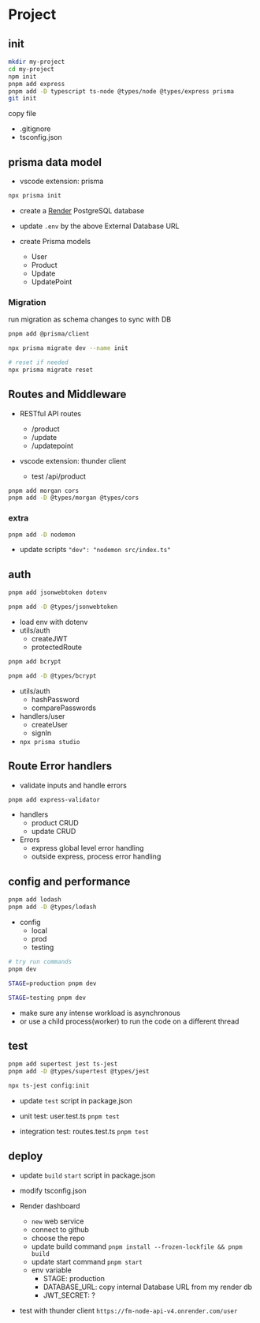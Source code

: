 # Project

## init

```zsh
mkdir my-project
cd my-project
npm init
pnpm add express
pnpm add -D typescript ts-node @types/node @types/express prisma
git init
```

copy file
- .gitignore
- tsconfig.json

## prisma data model

- vscode extension: prisma

```zsh
npx prisma init
```

- create a [Render](https://dashboard.render.com/) PostgreSQL database

- update `.env` by the above External Database URL

- create Prisma models
  - User
  - Product
  - Update
  - UpdatePoint

### Migration

run migration as schema changes to sync with DB

```bash
pnpm add @prisma/client

npx prisma migrate dev --name init

# reset if needed
npx prisma migrate reset
```

## Routes and Middleware

- RESTful API routes
  - /product
  - /update
  - /updatepoint

- vscode extension: thunder client
  - test /api/product

```bash
pnpm add morgan cors
pnpm add -D @types/morgan @types/cors
```

### extra

```bash
pnpm add -D nodemon
```
- update scripts `"dev": "nodemon src/index.ts"`

## auth

```bash
pnpm add jsonwebtoken dotenv

pnpm add -D @types/jsonwebtoken
```

- load env with dotenv
- utils/auth
  - createJWT
  - protectedRoute


```bash
pnpm add bcrypt

pnpm add -D @types/bcrypt
```

- utils/auth
  - hashPassword
  - comparePasswords
- handlers/user
  - createUser
  - signIn
- `npx prisma studio`

## Route Error handlers

- validate inputs and handle errors

```bash
pnpm add express-validator
```

- handlers
  - product CRUD
  - update CRUD
- Errors
  - express global level error handling
  - outside express, process error handling

## config and performance

```zsh
pnpm add lodash
pnpm add -D @types/lodash
```

- config
  - local
  - prod
  - testing

```zsh
# try run commands
pnpm dev

STAGE=production pnpm dev

STAGE=testing pnpm dev
```

- make sure any intense workload is asynchronous
- or use a child process(worker) to run the code on a different thread

## test

```bash
pnpm add supertest jest ts-jest
pnpm add -D @types/supertest @types/jest

npx ts-jest config:init
```

- update `test` script in package.json
- unit test: user.test.ts `pnpm test`

- integration test: routes.test.ts `pnpm test`

## deploy

- update `build` `start` script in package.json
- modify tsconfig.json

- Render dashboard
  - `new` web service
  - connect to github
  - choose the repo
  - update build command `pnpm install --frozen-lockfile && pnpm build`
  - update start command `pnpm start`
  - env variable
    - STAGE: production
    - DATABASE_URL: copy internal Database URL from my render db
    - JWT_SECRET: ?
- test with thunder client `https://fm-node-api-v4.onrender.com/user`